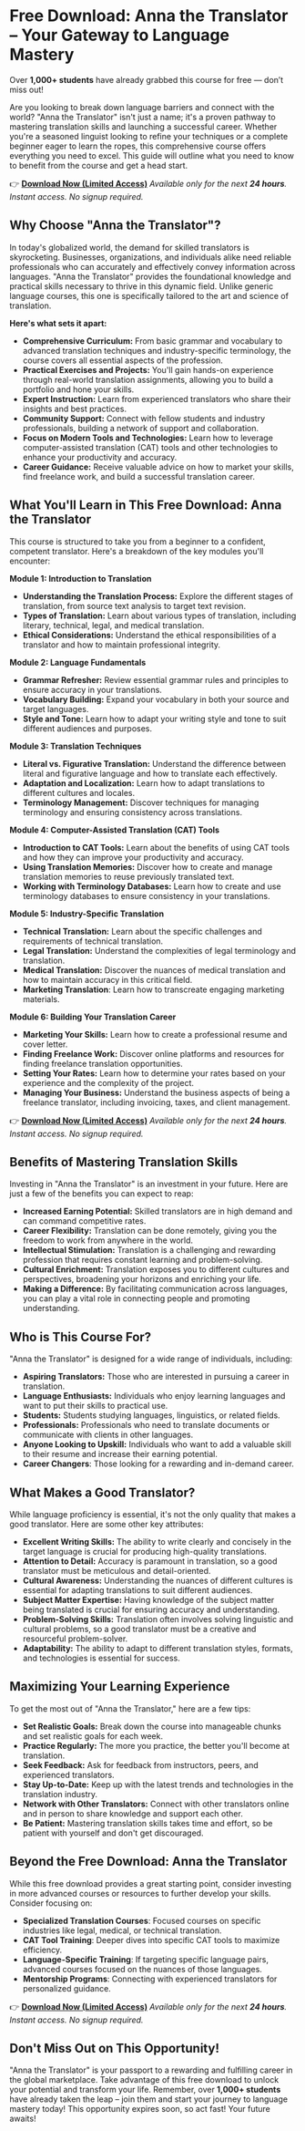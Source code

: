 # Free Download: Anna the Translator – Your Gateway to Language Mastery

Over **1,000+ students** have already grabbed this course for free — don’t miss out!

Are you looking to break down language barriers and connect with the world? "Anna the Translator" isn't just a name; it's a proven pathway to mastering translation skills and launching a successful career. Whether you're a seasoned linguist looking to refine your techniques or a complete beginner eager to learn the ropes, this comprehensive course offers everything you need to excel. This guide will outline what you need to know to benefit from the course and get a head start.

👉 [**Download Now (Limited Access)**](https://udemywork.com/anna-the-translator)
_Available only for the next **24 hours**. Instant access. No signup required._

## Why Choose "Anna the Translator"?

In today's globalized world, the demand for skilled translators is skyrocketing. Businesses, organizations, and individuals alike need reliable professionals who can accurately and effectively convey information across languages. "Anna the Translator" provides the foundational knowledge and practical skills necessary to thrive in this dynamic field. Unlike generic language courses, this one is specifically tailored to the art and science of translation.

**Here's what sets it apart:**

*   **Comprehensive Curriculum:** From basic grammar and vocabulary to advanced translation techniques and industry-specific terminology, the course covers all essential aspects of the profession.
*   **Practical Exercises and Projects:** You'll gain hands-on experience through real-world translation assignments, allowing you to build a portfolio and hone your skills.
*   **Expert Instruction:** Learn from experienced translators who share their insights and best practices.
*   **Community Support:** Connect with fellow students and industry professionals, building a network of support and collaboration.
*   **Focus on Modern Tools and Technologies:** Learn how to leverage computer-assisted translation (CAT) tools and other technologies to enhance your productivity and accuracy.
*   **Career Guidance:** Receive valuable advice on how to market your skills, find freelance work, and build a successful translation career.

## What You'll Learn in This Free Download: Anna the Translator

This course is structured to take you from a beginner to a confident, competent translator. Here's a breakdown of the key modules you'll encounter:

**Module 1: Introduction to Translation**

*   **Understanding the Translation Process:** Explore the different stages of translation, from source text analysis to target text revision.
*   **Types of Translation:** Learn about various types of translation, including literary, technical, legal, and medical translation.
*   **Ethical Considerations:** Understand the ethical responsibilities of a translator and how to maintain professional integrity.

**Module 2: Language Fundamentals**

*   **Grammar Refresher:** Review essential grammar rules and principles to ensure accuracy in your translations.
*   **Vocabulary Building:** Expand your vocabulary in both your source and target languages.
*   **Style and Tone:** Learn how to adapt your writing style and tone to suit different audiences and purposes.

**Module 3: Translation Techniques**

*   **Literal vs. Figurative Translation:** Understand the difference between literal and figurative language and how to translate each effectively.
*   **Adaptation and Localization:** Learn how to adapt translations to different cultures and locales.
*   **Terminology Management:** Discover techniques for managing terminology and ensuring consistency across translations.

**Module 4: Computer-Assisted Translation (CAT) Tools**

*   **Introduction to CAT Tools:** Learn about the benefits of using CAT tools and how they can improve your productivity and accuracy.
*   **Using Translation Memories:** Discover how to create and manage translation memories to reuse previously translated text.
*   **Working with Terminology Databases:** Learn how to create and use terminology databases to ensure consistency in your translations.

**Module 5: Industry-Specific Translation**

*   **Technical Translation:** Learn about the specific challenges and requirements of technical translation.
*   **Legal Translation:** Understand the complexities of legal terminology and translation.
*   **Medical Translation:** Discover the nuances of medical translation and how to maintain accuracy in this critical field.
*   **Marketing Translation**: Learn how to transcreate engaging marketing materials.

**Module 6: Building Your Translation Career**

*   **Marketing Your Skills:** Learn how to create a professional resume and cover letter.
*   **Finding Freelance Work:** Discover online platforms and resources for finding freelance translation opportunities.
*   **Setting Your Rates:** Learn how to determine your rates based on your experience and the complexity of the project.
*   **Managing Your Business:** Understand the business aspects of being a freelance translator, including invoicing, taxes, and client management.

👉 [**Download Now (Limited Access)**](https://udemywork.com/anna-the-translator)
_Available only for the next **24 hours**. Instant access. No signup required._

## Benefits of Mastering Translation Skills

Investing in "Anna the Translator" is an investment in your future. Here are just a few of the benefits you can expect to reap:

*   **Increased Earning Potential:** Skilled translators are in high demand and can command competitive rates.
*   **Career Flexibility:** Translation can be done remotely, giving you the freedom to work from anywhere in the world.
*   **Intellectual Stimulation:** Translation is a challenging and rewarding profession that requires constant learning and problem-solving.
*   **Cultural Enrichment:** Translation exposes you to different cultures and perspectives, broadening your horizons and enriching your life.
*   **Making a Difference:** By facilitating communication across languages, you can play a vital role in connecting people and promoting understanding.

## Who is This Course For?

"Anna the Translator" is designed for a wide range of individuals, including:

*   **Aspiring Translators:** Those who are interested in pursuing a career in translation.
*   **Language Enthusiasts:** Individuals who enjoy learning languages and want to put their skills to practical use.
*   **Students:** Students studying languages, linguistics, or related fields.
*   **Professionals:** Professionals who need to translate documents or communicate with clients in other languages.
*   **Anyone Looking to Upskill:** Individuals who want to add a valuable skill to their resume and increase their earning potential.
*   **Career Changers**: Those looking for a rewarding and in-demand career.

## What Makes a Good Translator?

While language proficiency is essential, it's not the only quality that makes a good translator. Here are some other key attributes:

*   **Excellent Writing Skills:** The ability to write clearly and concisely in the target language is crucial for producing high-quality translations.
*   **Attention to Detail:** Accuracy is paramount in translation, so a good translator must be meticulous and detail-oriented.
*   **Cultural Awareness:** Understanding the nuances of different cultures is essential for adapting translations to suit different audiences.
*   **Subject Matter Expertise:** Having knowledge of the subject matter being translated is crucial for ensuring accuracy and understanding.
*   **Problem-Solving Skills:** Translation often involves solving linguistic and cultural problems, so a good translator must be a creative and resourceful problem-solver.
*   **Adaptability:** The ability to adapt to different translation styles, formats, and technologies is essential for success.

## Maximizing Your Learning Experience

To get the most out of "Anna the Translator," here are a few tips:

*   **Set Realistic Goals:** Break down the course into manageable chunks and set realistic goals for each week.
*   **Practice Regularly:** The more you practice, the better you'll become at translation.
*   **Seek Feedback:** Ask for feedback from instructors, peers, and experienced translators.
*   **Stay Up-to-Date:** Keep up with the latest trends and technologies in the translation industry.
*   **Network with Other Translators:** Connect with other translators online and in person to share knowledge and support each other.
*   **Be Patient:** Mastering translation skills takes time and effort, so be patient with yourself and don't get discouraged.

## Beyond the Free Download: Anna the Translator

While this free download provides a great starting point, consider investing in more advanced courses or resources to further develop your skills. Consider focusing on:

*   **Specialized Translation Courses**: Focused courses on specific industries like legal, medical, or technical translation.
*   **CAT Tool Training**: Deeper dives into specific CAT tools to maximize efficiency.
*   **Language-Specific Training**: If targeting specific language pairs, advanced courses focused on the nuances of those languages.
*   **Mentorship Programs**: Connecting with experienced translators for personalized guidance.

👉 [**Download Now (Limited Access)**](https://udemywork.com/anna-the-translator)
_Available only for the next **24 hours**. Instant access. No signup required._

## Don't Miss Out on This Opportunity!

"Anna the Translator" is your passport to a rewarding and fulfilling career in the global marketplace. Take advantage of this free download to unlock your potential and transform your life. Remember, over **1,000+ students** have already taken the leap – join them and start your journey to language mastery today! This opportunity expires soon, so act fast! Your future awaits!

